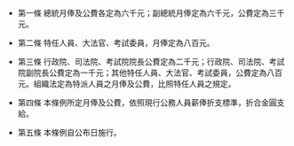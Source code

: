 * 第一條 總統月俸及公費各定為六千元；副總統月俸定為六千元，公費定為三千元。

* 第二條 特任人員、大法官、考試委員，月俸定為八百元。

* 第三條 行政院、司法院、考試院院長公費定為二千元；行政院、司法院、考試院副院長公費定為一千元；其他特任人員、大法官、考試委員，公費定為八百元。組織法定為特派人員之月俸及公費，比照特任人員之規定。

* 第四條 本條例所定月俸及公費，依照現行公務人員薪俸折支標準，折合金圓支給。

* 第五條 本條例自公布日施行。

